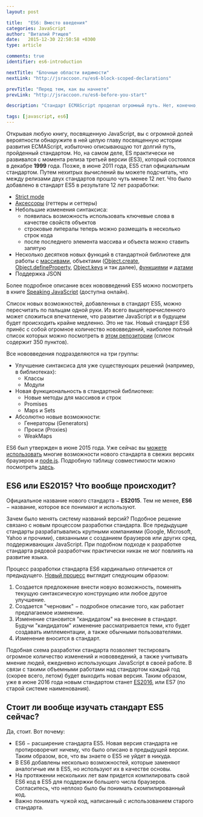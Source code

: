 ```yaml
---
layout: post

title:  "ES6: Вместо введения"
categories: JavaScript
author: "Виталий Ртищев"
date:   2015-12-30 22:50:58 +0300
type: article

comments: true
identifier: es6-introduction

nextTitle: "Блочные области видимости"
nextLink: "http://jsraccoon.ru/es6-block-scoped-declarations"

prevTitle: "Перед тем, как вы начнете"
prevLink: "http://jsraccoon.ru/es6-before-you-start"

description: "Стандарт ECMAScript проделал огромный путь. Нет, конечно, это неправда. Вся история ES может уложиться в несколько предложений. Именно так было до релиза ES6, который кардинально изменил разработку языка JavaScript и принёс с собой огромное количество нововведений."

tags: [javascript, es6]
---
```


Открывая любую книгу, посвященную JavaScript, вы с огромной долей вероятности обнаружите в ней целую главу посвященную истории развития ECMAScript, избыточно описывающую тот долгий путь, пройденный стандартом. Но, на самом деле, ES практически не развивался с момента релиза третьей версии (ES3), который состоялся в декабре **1999** года. Позже, в июне 2011 года, ES5 стал официальным стандартом. Путем нехитрых вычислений вы можете подсчитать, что между релизами двух стандартов прошло чуть менее 12 лет. Что было добавлено в стандарт ES5 в результате 12 лет разработки:

* [Strict mode](https://learn.javascript.ru/strict-mode)
* [Аксессоры](http://forwebdev.ru/javascript/native-accessor-properties/) (геттеры и сеттеры)
* Небольшие изменения синтаксиса:
	* появилась возможность использовать ключевые слова в качестве свойств объектов
	* строковые литералы теперь можно размещать в несколько строк кода
	* после последнего элемента массива и объекта можно ставить запятую
* Несколько десятков новых функций в стандартной библиотеке для работы с [массивами](https://learn.javascript.ru/array-iteration), объектами ([Object.create](https://developer.mozilla.org/ru/docs/Web/JavaScript/Reference/Global_Objects/Object/create), [Object.defineProperty](https://developer.mozilla.org/ru/docs/Web/JavaScript/Reference/Global_Objects/Object/defineProperty), [Object.keys](https://developer.mozilla.org/ru/docs/Web/JavaScript/Reference/Global_Objects/Object/keys) и так далее), [функциями](https://learn.javascript.ru/bind) и [датами](https://developer.mozilla.org/ru/docs/Web/JavaScript/Reference/Global_Objects/Date/now)
* Поддержка JSON 

Более подробное описание всех нововведений ES5 можно посмотреть в книге [Speaking JavaScript](http://speakingjs.com/es5/ch25.html) (доступна онлайн).

Список новых возможностей, добавленных в стандарт ES5, можно пересчитать по пальцам одной руки. Из всего вышеперечисленного может сложиться впечатление, что развитие JavaScript и в будущем будет происходить крайне медленно. Это не так. Новый стандарт ES6 принёс с собой огромное количество нововведений, наиболее полный список которых можно посмотреть в [этом репозитории](https://github.com/bevacqua/es6) (список содержит 350 пунктов). 

Все нововведения подразделяются на три группы:

* Улучшение синтаксиса для уже существующих решений (например, в библиотеках):
	* Классы
	* Модули
* Новая функциональность в стандартной библиотеке:
	* Новые методы для массивов и строк
	* Promises
	* Maps и Sets
* Абсолютно новые возможности:
	* Генераторы (Generators)
	* Прокси (Proxies)
	* WeakMaps

ES6 был утвержден в июне 2015 года. Уже сейчас вы [можете использовать](http://habrahabr.ru/post/241275/) многие возможности нового стандарта в свежих версиях браузеров и [node.js](https://nodejs.org/en/docs/es6/). Подробную таблицу совместимости можно посмотреть [здесь](http://kangax.github.io/compat-table/es6/).

## ES6 или ES2015? Что вообще происходит?
Официальное название нового стандарта − **ES2015**. Тем не менее, **ES6** − название, которое все понимают и используют. 

Зачем было менять систему названий версий? Подобное решение связано с новым процессом разработки стандарта. Все предыдущие стандарты разрабатывались крупными компаниями (Google, Microsoft, Yahoo и прочими), связанными с созданием браузеров или других сред, поддерживающих JavaScript. При подобном подходе к разработке стандарта рядовой разработчик практически никак не мог повлиять на развитие языка. 

Процесс разработки стандарта ES6 кардинально отличается от предыдущего. [Новый процесс](https://tc39.github.io/process-document/) выглядит следующим образом:

1. Создается предложение внести новую возможность, поменять текущую синтаксическую конструкцию или любое другое улучшение.
2. Создается "черновик" − подробное описание того, как работает предлагаемое изменение.
3. Изменение становится "кандидатом" на внесение в стандарт. Будучи "кандидатом" изменение рассматривается теми, кто будет создавать имплементации, а также обычными пользователями.
4. Изменение вносится в стандарт.

Подобная схема разработки стандарта позволяет тестировать огромное количество изменений и нововведений, а также учитывать мнение людей, ежедневно использующих JavaScript в своей работе. В связи с такими объемными работами над стандартом каждый год (скорее всего, летом) будет выходить новая версия. Таким образом, уже в июне 2016 года новым стандартом станет [ES2016](http://kangax.github.io/compat-table/es7/), или ES7 (по старой системе наименования).

## Стоит ли вообще изучать стандарт ES5 сейчас?
Да, стоит. Вот почему:

* ES6 − расширение стандарта ES5. Новая версия стандарта не протироворечит ничему, что было описано в предыдущей версии. Таким образом, все, что вы знаете о ES5 не уйдет в никуда.
* В ES6 добавлены несколько возможностей, которые заменяют аналогичые им в ES5, но используют их в качестве основы.
* На протяжении нескольких лет вам придется компилировать свой ES6 код в ES5 для поддержки большего числа браузеров. Согласитесь, что неплохо было бы понимать скомпилированный код.
* Важно понимать чужой код, написанный с использованием старого стандарта.